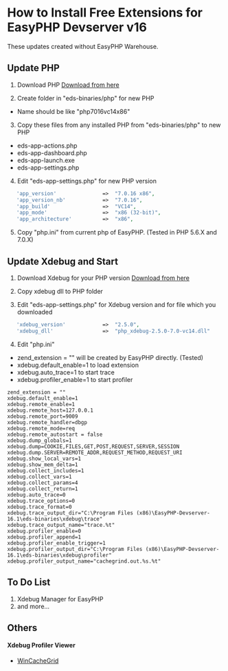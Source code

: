 # How to Install Free Extensions for EasyPHP Devserver v16

These updates created without EasyPHP Warehouse.

## Update PHP

1. Download PHP
   [Download from here](http://windows.php.net/download)
   
2. Create folder in "eds-binaries/php" for new PHP
 * Name should be like "php7016vc14x86"

3. Copy these files from any installed PHP from "eds-binaries/php" to new PHP

 * eds-app-actions.php
 * eds-app-dashboard.php
 * eds-app-launch.exe
 * eds-app-settings.php

4. Edit "eds-app-settings.php" for new PHP version

 ```PHP
	'app_version'				=>	"7.0.16 x86",
	'app_version_nb'			=>	"7.0.16",
	'app_build'					=>	"VC14",
	'app_mode'					=>	"x86 (32-bit)",
	'app_architecture'			=>	"x86",
 ```

5. Copy "php.ini" from current php of EasyPHP. (Tested in PHP 5.6.X and 7.0.X)


## Update Xdebug and Start

1. Download Xdebug for your PHP version
   [Download from here](https://xdebug.org/download.php)

2. Copy xdebug dll to PHP folder

3. Edit "eds-app-settings.php" for Xdebug version and for file which you downloaded

 ```PHP
	'xdebug_version'			=>	"2.5.0",
	'xdebug_dll'				=>	"php_xdebug-2.5.0-7.0-vc14.dll"
 ```

4. Edit "php.ini"

 * zend_extension = "" will be created by EasyPHP directly. (Tested)
 * xdebug.default_enable=1 to load extension
 * xdebug.auto_trace=1 to start trace
 * xdebug.profiler_enable=1 to start profiler
 
 ```
zend_extension = ""
xdebug.default_enable=1
xdebug.remote_enable=1
xdebug.remote_host=127.0.0.1
xdebug.remote_port=9009
xdebug.remote_handler=dbgp
xdebug.remote_mode=req
xdebug.remote_autostart = false
xdebug.dump_globals=1
xdebug.dump=COOKIE,FILES,GET,POST,REQUEST,SERVER,SESSION
xdebug.dump.SERVER=REMOTE_ADDR,REQUEST_METHOD,REQUEST_URI
xdebug.show_local_vars=1
xdebug.show_mem_delta=1
xdebug.collect_includes=1
xdebug.collect_vars=1
xdebug.collect_params=4
xdebug.collect_return=1
xdebug.auto_trace=0
xdebug.trace_options=0
xdebug.trace_format=0
xdebug.trace_output_dir="C:\Program Files (x86)\EasyPHP-Devserver-16.1\eds-binaries\xdebug\trace"
xdebug.trace_output_name="trace.%t"
xdebug.profiler_enable=0
xdebug.profiler_append=1
xdebug.profiler_enable_trigger=1
xdebug.profiler_output_dir="C:\Program Files (x86)\EasyPHP-Devserver-16.1\eds-binaries\xdebug\profiler"
xdebug.profiler_output_name="cachegrind.out.%s.%t"
 ```
 
 
## To Do List
1. Xdebug Manager for EasyPHP
2. and more...


## Others
#### Xdebug Profiler Viewer
   - [WinCacheGrid](https://github.com/ceefour/wincachegrind)
